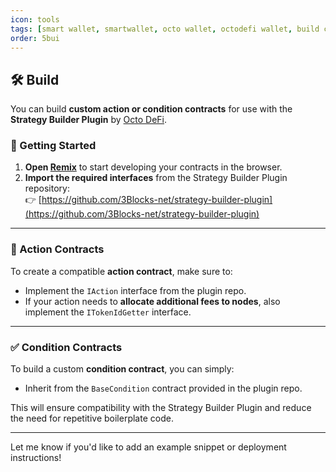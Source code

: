 ```yaml
---
icon: tools
tags: [smart wallet, smartwallet, octo wallet, octodefi wallet, build contracts]
order: 5bui
---
```


## 🛠️ Build

You can build **custom action or condition contracts** for use with the **Strategy Builder Plugin** by [Octo DeFi](https://octo.fi).

### 🧱 Getting Started

1. **Open [Remix](https://remix.ethereum.org)** to start developing your contracts in the browser.
2. **Import the required interfaces** from the Strategy Builder Plugin repository:  
   👉 [https://github.com/3Blocks-net/strategy-builder-plugin](https://github.com/3Blocks-net/strategy-builder-plugin)

---

### 🧩 Action Contracts

To create a compatible **action contract**, make sure to:

- Implement the `IAction` interface from the plugin repo.
- If your action needs to **allocate additional fees to nodes**, also implement the `ITokenIdGetter` interface.

---

### ✅ Condition Contracts

To build a custom **condition contract**, you can simply:

- Inherit from the `BaseCondition` contract provided in the plugin repo.

This will ensure compatibility with the Strategy Builder Plugin and reduce the need for repetitive boilerplate code.

---

Let me know if you'd like to add an example snippet or deployment instructions!
